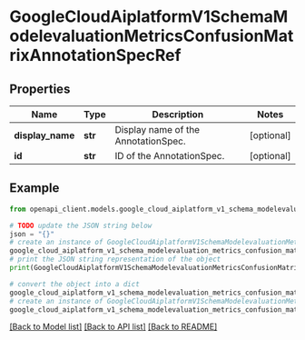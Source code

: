 # GoogleCloudAiplatformV1SchemaModelevaluationMetricsConfusionMatrixAnnotationSpecRef


## Properties

Name | Type | Description | Notes
------------ | ------------- | ------------- | -------------
**display_name** | **str** | Display name of the AnnotationSpec. | [optional] 
**id** | **str** | ID of the AnnotationSpec. | [optional] 

## Example

```python
from openapi_client.models.google_cloud_aiplatform_v1_schema_modelevaluation_metrics_confusion_matrix_annotation_spec_ref import GoogleCloudAiplatformV1SchemaModelevaluationMetricsConfusionMatrixAnnotationSpecRef

# TODO update the JSON string below
json = "{}"
# create an instance of GoogleCloudAiplatformV1SchemaModelevaluationMetricsConfusionMatrixAnnotationSpecRef from a JSON string
google_cloud_aiplatform_v1_schema_modelevaluation_metrics_confusion_matrix_annotation_spec_ref_instance = GoogleCloudAiplatformV1SchemaModelevaluationMetricsConfusionMatrixAnnotationSpecRef.from_json(json)
# print the JSON string representation of the object
print(GoogleCloudAiplatformV1SchemaModelevaluationMetricsConfusionMatrixAnnotationSpecRef.to_json())

# convert the object into a dict
google_cloud_aiplatform_v1_schema_modelevaluation_metrics_confusion_matrix_annotation_spec_ref_dict = google_cloud_aiplatform_v1_schema_modelevaluation_metrics_confusion_matrix_annotation_spec_ref_instance.to_dict()
# create an instance of GoogleCloudAiplatformV1SchemaModelevaluationMetricsConfusionMatrixAnnotationSpecRef from a dict
google_cloud_aiplatform_v1_schema_modelevaluation_metrics_confusion_matrix_annotation_spec_ref_from_dict = GoogleCloudAiplatformV1SchemaModelevaluationMetricsConfusionMatrixAnnotationSpecRef.from_dict(google_cloud_aiplatform_v1_schema_modelevaluation_metrics_confusion_matrix_annotation_spec_ref_dict)
```
[[Back to Model list]](../README.md#documentation-for-models) [[Back to API list]](../README.md#documentation-for-api-endpoints) [[Back to README]](../README.md)


